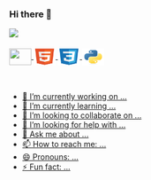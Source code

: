 ### Hi there 👋

<div align="left">
  <a href="https://github.com/Dyest ">
  <img height="180em" src="https://github-readme-stats.vercel.app/api?username=Dyest&show_icons=true&theme=material-palenight&include_all_commits=true&count_private=true"/>
  <!– <img height="180em" src="https://github-readme-stats.vercel.app/api/top-langs/?username=Dyest&layout=compact&langs_count=7&theme=material-palenight"/>
</div>
 <div style="display: inline_block"><br>
  <img align="center"  height="30" width="40" src="https://cdn.jsdelivr.net/gh/devicons/devicon/icons/c/c-original.svg">
  <img align="center"  height="30" width="40" src="https://raw.githubusercontent.com/devicons/devicon/master/icons/html5/html5-original.svg">
  <img align="center"  height="30" width="40" src="https://raw.githubusercontent.com/devicons/devicon/master/icons/css3/css3-original.svg">
  <img align="center"  height="30" width="40" src="https://raw.githubusercontent.com/devicons/devicon/master/icons/python/python-original.svg">
</div>
<br/><br/>  
 
- 🔭 I’m currently working on ...
- 🌱 I’m currently learning ...
- 👯 I’m looking to collaborate on ...
- 🤔 I’m looking for help with ...
- 💬 Ask me about ...
- 📫 How to reach me: ...
- 😄 Pronouns: ...
- ⚡ Fun fact: ...
